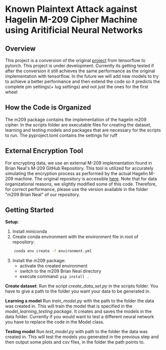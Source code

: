 # Known Plaintext Attack against Hagelin M-209 Cipher Machine using Aritificial Neural Networks

## Overview
This project is a conversion of the original [project](https://github.com/CrypToolProject/M209KnownPlaintextAttackML) from tensorflow to pytorch.
This project is under development. Currently its getting tested if after the conversion it still achieves the same performance as the original implementation with tensorflow.
In the future we will add new models to try to achieve a better performance and then extend the code so it predicts the complete pin settings(+ lug settings) and not just the ones for the first wheel


## How the Code is Organized
The m209 package contains the implementation of the hagelin m209 cipher.
In the scripts folder are executable files for creating the dataset, learning and testing models and packages that are necessary for the scripts to run.
The pyproject.toml contains the settings for ruff

## External Encryption Tool

For encrypting data, we use an external M-209 implementation found in Brian Neal's M-209 GitHub Repository. This tool is utilized for accurately simulating the encryption process as performed by the actual Hagelin M-209 machine. The original repository is accessible [here](https://github.com/gremmie/m209). Note that for data organizational reasons, we slightly modified some of this code. Therefore, for correct performance, please use the version available in the folder "m209 Brian Neal" of our repository.

## Getting Started

**Setup**:
1. Install miniconda
2. Create conda environment with the environment file in root of repository:  
```bash
    conda env create -f environment.yml
```
3. Install the m209 package:
    - activate the created environment 
    - switch to the m209 Brian Neal directory
    - execute command: ```pip install .```

**Create dataset**: Run the script *create_data_set.py* in the scripts folder. You have to give a path to the folder you want your data to be generated in.

**Learning a model** Run *train_model.py* with the path to the folder the data was created in. This will train the model that is specified in the *model_learning_testing package*. It creates and saves the models in the data folder.
Currently if you would want to test a different neural network you have to replace the code in the Model class.

**Testing model** Run *test_model.py* with path to the folder the data was created in. This will test the models you generated in the previous step and then output some plots and csv files, in the folder the path points to.
